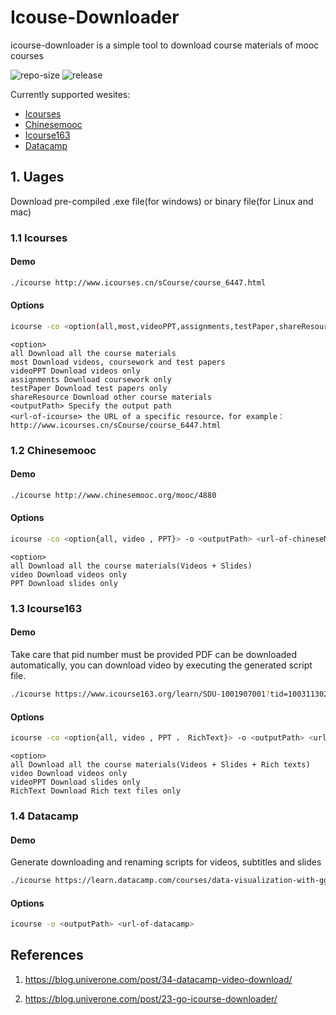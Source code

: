 # Icouse-Downloader

icourse-downloader is a simple tool to download course materials of mooc courses

![repo-size](https://img.shields.io/github/repo-size/webscrapingproject/icourse-downloader) ![release](https://img.shields.io/github/v/release/webscrapingproject/icourse-downloader)


Currently supported wesites:
- [Icourses](https://www.icourses.cn/home/)
- [Chinesemooc](http://www.chinesemooc.org)
- [Icourse163](https://www.icourse163.org)
- [Datacamp](https://www.datacamp.com/)

## 1. Uages

Download pre-compiled .exe file(for windows) or binary file(for Linux and mac)

### 1.1 Icourses

#### Demo

```bash
./icourse http://www.icourses.cn/sCourse/course_6447.html
```

#### Options

```bash
icourse -co <option(all,most,videoPPT,assignments,testPaper,shareResource)> -o <outputPath> <url-of-icourse>
```
```
<option>
all Download all the course materials
most Download videos, coursework and test papers
videoPPT Download videos only
assignments Download coursework only
testPaper Download test papers only
shareResource Download other course materials
<outputPath> Specify the output path
<url-of-icourse> the URL of a specific resource，for example：http://www.icourses.cn/sCourse/course_6447.html
```

### 1.2 Chinesemooc

#### Demo
```bash
./icourse http://www.chinesemooc.org/mooc/4880
```
#### Options

```bash
icourse -co <option{all, video , PPT}> -o <outputPath> <url-of-chineseMooc>
```

```
<option>
all Download all the course materials(Videos + Slides)
video Download videos only
PPT Download slides only
```

### 1.3 Icourse163

#### Demo
Take care that pid number must be provided
PDF can be downloaded automatically, you can download video by executing the generated script file.

```bash
./icourse https://www.icourse163.org/learn/SDU-1001907001?tid=1003113029
```
#### Options
```bash
icourse -co <option{all, video , PPT ， RichText}> -o <outputPath> <url-of-icourse163>
```

```
<option>
all Download all the course materials(Videos + Slides + Rich texts)
video Download videos only
videoPPT Download slides only
RichText Download Rich text files only
```

### 1.4 Datacamp

#### Demo

Generate downloading and renaming scripts for videos, subtitles and slides

```bash
./icourse https://learn.datacamp.com/courses/data-visualization-with-ggplot2-part-3
```
#### Options

```bash
icourse -o <outputPath> <url-of-datacamp>
```

## References

1. <https://blog.univerone.com/post/34-datacamp-video-download/>

2. <https://blog.univerone.com/post/23-go-icourse-downloader/>
